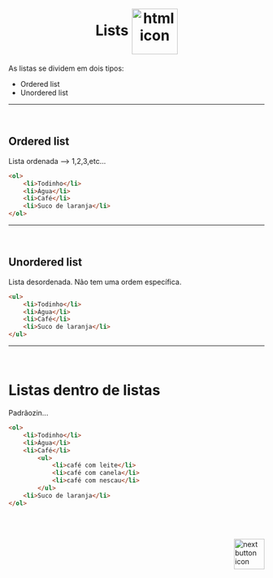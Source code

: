 <h1 align="center">
    Lists
    <img src="https://cdn-icons-png.flaticon.com/512/7661/7661868.png" alt="html icon" width="90px" align="center" >
</h1>

As listas se dividem em dois tipos:

- Ordered list
- Unordered list

<hr>
<br>

## Ordered list
Lista ordenada --> 1,2,3,etc...
```html
<ol>
    <li>Todinho</li>
    <li>Água</li>
    <li>Café</li>
    <li>Suco de laranja</li>
</ol>
```

<hr>
<br>

## Unordered list
Lista desordenada. Não tem uma ordem específica.
```html
<ul>
    <li>Todinho</li>
    <li>Água</li>
    <li>Café</li>
    <li>Suco de laranja</li>
</ul>
```

<hr>
<br>

# Listas dentro de listas
Padrãozin...
```html
<ol>
    <li>Todinho</li>
    <li>Água</li>
    <li>Café</li>
        <ul>
            <li>café com leite</li>
            <li>café com canela</li>
            <li>café com nescau</li>
        </ul>
    <li>Suco de laranja</li>
</ol>
```

<br>
<br>

<!-- Next page button-->
[<img src="https://cdn-icons-png.flaticon.com/512/5553/5553581.png" alt="next button icon" width="60px" align="right">](../8.block_inline/block_inline.md)